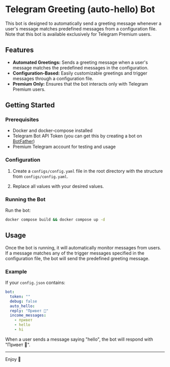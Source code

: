 # Telegram Greeting (auto-hello) Bot

This bot is designed to automatically send a greeting message whenever
a user's message matches predefined messages from a configuration file. Note that this bot is available exclusively for
Telegram Premium users.

## Features

- **Automated Greetings:** Sends a greeting message when a user's message matches the predefined messages in the
  configuration.
- **Configuration-Based:** Easily customizable greetings and trigger messages through a configuration file.
- **Premium Only:** Ensures that the bot interacts only with Telegram Premium users.

## Getting Started

### Prerequisites

- Docker and docker-compose installed
- Telegram Bot API Token (you can get this by creating a bot on [BotFather](https://core.telegram.org/bots#botfather))
- Premium Telegram account for testing and usage

### Configuration

1. Create a `configs/config.yaml` file in the root directory with the structure from `configs/config.yaml`.

2. Replace all values with your desired values.

### Running the Bot

Run the bot:

```bash
docker compose build && docker compose up -d
```

## Usage

Once the bot is running, it will automatically monitor messages from users. If a message matches any of the trigger
messages specified in the configuration file, the bot will send the predefined greeting message.

### Example

If your `config.json` contains:

```yaml
bot:
  token: ""
  debug: false
  auto_hello:
  reply: "Привет 👋"
  income_messages:
    - привет
    - hello
    - hi
```

When a user sends a message saying "hello", the bot will respond with "Привет 👋".

---

Enjoy 🎉

